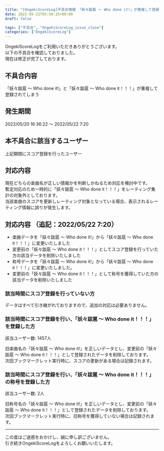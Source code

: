 ```yaml
---
title: "[OngekiScoreLog]不具合情報 「妖々跋扈 ～ Who done it!」が重複して登録されてしまう"
date: 2022-05-21T05:58:25+09:00
draft: false

tags: ["不具合", "OngekiScoreLog_issue_close"]
categories: ["OngekiScoreLog"]
---
```


OngekiScoreLogをご利用いただきありがとうございます。  
以下の不具合を確認しておりました。  
現在は修正が完了しております。

<!--more-->

## 不具合内容

「妖々跋扈 ～ Who done it!」と「妖々跋扈 ～ Who done it！！！」が重複して登録されてしまう

## 発生期間

2022/05/20 16:36:22 ～ 2022/05/22 7:20

## 本不具合に該当するユーザー

上記期間にスコア登録を行ったユーザー

## 対応内容

現在どちらの楽曲名が正しい情報かを判断しかねるため対応を検討中です。  
暫定対応のため一時的に「妖々跋扈 ～ Who done it！！！」をレーティング集計の対象外としております。  
当該楽曲のスコアを更新しレーティング対象となっている場合、表示されるレーティング情報に誤りが発生します。

## 対応内容 （追記：2022/05/22 7:20）

- 楽曲データを「妖々跋扈 ～ Who done it!」から「妖々跋扈 ～ Who done it！！！」に変更いたしました
- 変更前の「妖々跋扈 ～ Who done it！！！」としてスコア登録を行っていた方の該当データを削除いたしました
- 称号データを「妖々跋扈 ～ Who done it!」から「妖々跋扈 ～ Who done it！！！」に変更いたしました。
- 変更前の「妖々跋扈 ～ Who done it！！！」として称号を獲得していた方の該当データを削除いたしました

### 該当時間にスコア登録を行っていない方

データはすべて引き継がれておりますので、追加の対応は必要ありません。

### 該当時間にスコア登録を行い、「妖々跋扈 ～ Who done it！！！」を登録した方

該当ユーザー数: 1457人

旧楽曲名の「妖々跋扈 ～ Who done it!」を正しいデータとし、変更前の「妖々跋扈 ～ Who done it！！！」として登録されたデータを削除しております。  
次回ブックマークレット実行時に、スコアの更新がある場合は記録されます。

### 該当時間にスコア登録を行い、「妖々跋扈 ～ Who done it！！！」の称号を登録した方

該当ユーザー数: 2人

旧称号名の「妖々跋扈 ～ Who done it!」を正しいデータとし、変更前の「妖々跋扈 ～ Who done it！！！」として登録されたデータを削除しております。  
次回ブックマークレット実行時に、旧称号を獲得していない場合は記録されます。

---

この度はご迷惑をおかけし、誠に申し訳ございません。  
引き続きOngekiScoreLogをよろしくお願いいたします。
